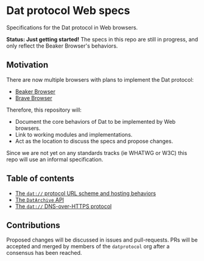 # Dat protocol Web specs

Specifications for the Dat protocol in Web browsers.

**Status: Just getting started!** The specs in this repo are still in progress, and only reflect the Beaker Browser's behaviors.

## Motivation

There are now multiple browsers with plans to implement the Dat protocol:

 - [Beaker Browser](https://beakerbrowser.com)
 - [Brave Browser](https://brave.com)

Therefore, this repository will:

 - Document the core behaviors of Dat to be implemented by Web browsers.
 - Link to working modules and implementations.
 - Act as the location to discuss the specs and propose changes.

Since we are not yet on any standards tracks (ie WHATWG or W3C) this repo will use an informal specification.

## Table of contents

 - [The `dat://` protocol URL scheme and hosting behaviors](./dat-protocol.md)
 - [The `DatArchive` API](./dat-archive-api.md)
 - [The `dat://` DNS-over-HTTPS protocol](./dat-dns.md)

## Contributions

Proposed changes will be discussed in issues and pull-requests.
PRs will be accepted and merged by members of the `datprotocol` org after a consensus has been reached.